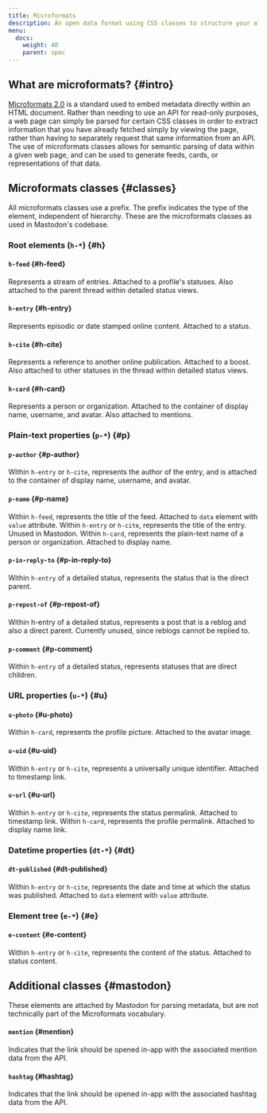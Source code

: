 ```yaml
---
title: Microformats
description: An open data format using CSS classes to structure your already-existing HTML.
menu:
  docs:
    weight: 40
    parent: spec
---
```


## What are microformats? {#intro}

[Microformats 2.0](https://microformats.io/) is a standard used to embed metadata directly within an HTML document. Rather than needing to use an API for read-only purposes, a web page can simply be parsed for certain CSS classes in order to extract information that you have already fetched simply by viewing the page, rather than having to separately request that same information from an API. The use of microformats classes allows for semantic parsing of data within a given web page, and can be used to generate feeds, cards, or representations of that data.

## Microformats classes {#classes}

All microformats classes use a prefix. The prefix indicates the type of the element, independent of hierarchy. These are the microformats classes as used in Mastodon's codebase.

### Root elements (`h-*`) {#h}

#### `h-feed` {#h-feed}

Represents a stream of entries. Attached to a profile's statuses. Also attached to the parent thread within detailed status views.

#### `h-entry` {#h-entry}

Represents episodic or date stamped online content. Attached to a status.

#### `h-cite` {#h-cite}

Represents a reference to another online publication. Attached to a boost. Also attached to other statuses in the thread within detailed status views.

#### `h-card` {#h-card}

Represents a person or organization. Attached to the container of display name, username, and avatar. Also attached to mentions.

### Plain-text properties (`p-*`) {#p}

#### `p-author` {#p-author}

Within `h-entry` or `h-cite`, represents the author of the entry, and is attached to the container of display name, username, and avatar.

#### `p-name` {#p-name}

Within `h-feed`, represents the title of the feed. Attached to `data` element with `value` attribute.
Within `h-entry` or `h-cite`, represents the title of the entry. Unused in Mastodon.
Within `h-card`, represents the plain-text name of a person or organization. Attached to display name.

#### `p-in-reply-to` {#p-in-reply-to}

Within `h-entry` of a detailed status, represents the status that is the direct parent.

#### `p-repost-of` {#p-repost-of}

Within h-entry of a detailed status, represents a post that is a reblog and also a direct parent. Currently unused, since reblogs cannot be replied to.

#### `p-comment` {#p-comment}

Within `h-entry` of a detailed status, represents statuses that are direct children.

### URL properties (`u-*`) {#u}

#### `u-photo` {#u-photo}

Within `h-card`, represents the profile picture. Attached to the avatar image.

#### `u-uid` {#u-uid}

Within `h-entry` or `h-cite`, represents a universally unique identifier. Attached to timestamp link.

#### `u-url` {#u-url}

Within `h-entry` or `h-cite`, represents the status permalink. Attached to timestamp link.
Within `h-card`, represents the profile permalink. Attached to display name link.

### Datetime properties (`dt-*`) {#dt}

#### `dt-published` {#dt-published}

Within `h-entry` or `h-cite`, represents the date and time at which the status was published. Attached to `data` element with `value` attribute.

### Element tree (`e-*`) {#e}

#### `e-content` {#e-content}

Within `h-entry` or `h-cite`, represents the content of the status. Attached to status content.

## Additional classes {#mastodon}

These elements are attached by Mastodon for parsing metadata, but are not technically part of the Microformats vocabulary.

#### `mention` {#mention}

Indicates that the link should be opened in-app with the associated mention data from the API.

#### `hashtag` {#hashtag}

Indicates that the link should be opened in-app with the associated hashtag data from the API.

